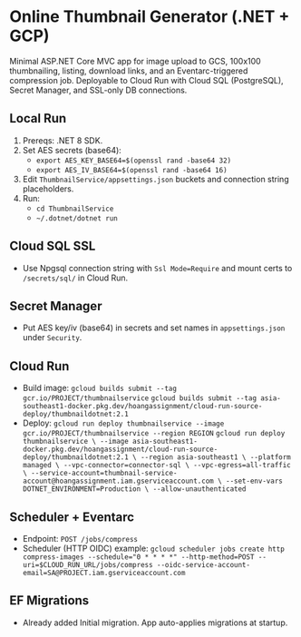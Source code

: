 # Online Thumbnail Generator (.NET + GCP)

Minimal ASP.NET Core MVC app for image upload to GCS, 100x100 thumbnailing, listing, download links, and an Eventarc-triggered compression job. Deployable to Cloud Run with Cloud SQL (PostgreSQL), Secret Manager, and SSL-only DB connections.

## Local Run
1. Prereqs: .NET 8 SDK.
2. Set AES secrets (base64):
   - `export AES_KEY_BASE64=$(openssl rand -base64 32)`
   - `export AES_IV_BASE64=$(openssl rand -base64 16)`
3. Edit `ThumbnailService/appsettings.json` buckets and connection string placeholders.
4. Run:
   - `cd ThumbnailService`
   - `~/.dotnet/dotnet run`

## Cloud SQL SSL
- Use Npgsql connection string with `Ssl Mode=Require` and mount certs to `/secrets/sql/` in Cloud Run.

## Secret Manager
- Put AES key/iv (base64) in secrets and set names in `appsettings.json` under `Security`.

## Cloud Run
- Build image: `gcloud builds submit --tag gcr.io/PROJECT/thumbnailservice`
`gcloud builds submit --tag asia-southeast1-docker.pkg.dev/hoangassignment/cloud-run-source-deploy/thumbnaildotnet:2.1`
- Deploy: `gcloud run deploy thumbnailservice --image gcr.io/PROJECT/thumbnailservice --region REGION`
`gcloud run deploy thumbnailservice \
  --image asia-southeast1-docker.pkg.dev/hoangassignment/cloud-run-source-deploy/thumbnaildotnet:2.1 \
  --region asia-southeast1 \
  --platform managed \
  --vpc-connector=connector-sql \
  --vpc-egress=all-traffic \
  --service-account=thumbnail-service-account@hoangassignment.iam.gserviceaccount.com \
  --set-env-vars DOTNET_ENVIRONMENT=Production \
  --allow-unauthenticated`

## Scheduler + Eventarc
- Endpoint: `POST /jobs/compress`
- Scheduler (HTTP OIDC) example:
  `gcloud scheduler jobs create http compress-images --schedule="0 * * * *" --http-method=POST --uri=$CLOUD_RUN_URL/jobs/compress --oidc-service-account-email=SA@PROJECT.iam.gserviceaccount.com`

## EF Migrations
- Already added Initial migration. App auto-applies migrations at startup.
